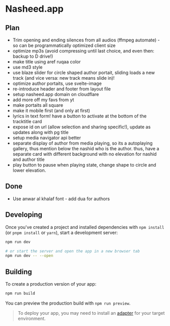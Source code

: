 # Nasheed.app



## Plan

- Trim opening and ending silences from all audios (ffmpeg automate) - so can be programmatically optimized client size
- optimize mp3s (avoid compressing until last choice, and even then: backup to D drive!)
- make title using aref ruqaa color
- use md3 style
- use blaze slider for circle shaped author portait, sliding loads a new track (and vice versa: new track means slide in)!
- optimize author portaits, use svelte-image
- re-introduce header and footer from layout file
- setup nasheed.app domain on cloudflare
- add more off my favs from yt
- make portaits all square 
- make it mobile first (and only at first)
- lyrics in text form! have a button to activate at the bottom of the tracktitle card
- expose id on url (allow selection and sharing specific!), update as updates along with pg title
- setup media navigator api better
- separate display of author from media playing, so its a autoplaying gallery, thus mention below the nashid who is the author. thus, have a separate card with different background with no elevation for nashid and author title
- play button to pause when playing state, change shape to circle and lower elevation.

## Done
- Use anwar al khalaf font - add dua for authors

## Developing

Once you've created a project and installed dependencies with `npm install` (or `pnpm install` or `yarn`), start a development server:

```bash
npm run dev

# or start the server and open the app in a new browser tab
npm run dev -- --open
```

## Building

To create a production version of your app:

```bash
npm run build
```

You can preview the production build with `npm run preview`.

> To deploy your app, you may need to install an [adapter](https://kit.svelte.dev/docs/adapters) for your target environment.
